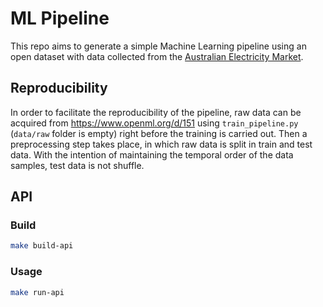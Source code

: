 # ML Pipeline
This repo aims to generate a simple Machine Learning pipeline using an open dataset with data collected from the [Australian Electricity Market](https://www.openml.org/d/151).

## Reproducibility

In order to facilitate the reproducibility of the pipeline, raw data can be acquired from https://www.openml.org/d/151 using `train_pipeline.py` (`data/raw` folder is empty) right before the training is carried out. Then a preprocessing step takes place, in which raw data is split in train and test data. With the intention of maintaining the temporal order of the data samples, test data is not shuffle. 

## API

### Build

```bash
make build-api
```

### Usage

```bash
make run-api
```

